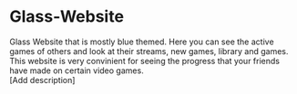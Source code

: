 # Glass-Website

Glass Website that is mostly blue themed. Here you can see the active games of others and look at their streams, new games, library and games. This website is very convinient for seeing the progress that your friends have made on certain video games.  
[Add description]